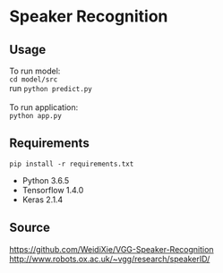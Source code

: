 # Speaker Recognition
## Usage
To run model:     
`cd model/src`    
run `python predict.py`     
<br>
To run application:     
`python app.py`     
## Requirements
`pip install -r requirements.txt`
- Python 3.6.5    
- Tensorflow 1.4.0    
- Keras 2.1.4       
## Source
https://github.com/WeidiXie/VGG-Speaker-Recognition      
http://www.robots.ox.ac.uk/~vgg/research/speakerID/
